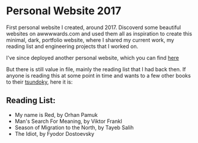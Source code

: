 # Personal Website 2017

First personal website I created, around 2017. Discoverd some beautiful websites on awwwwards.com and used them all as inspiration to create this minimal, dark, portfolio website, where I shared my current work, my reading list and engineering projects that I worked on.

I've since deployed another personal website, which you can find [here](https://www.abdelshokair.tech)

But there is still value in file, mainly the reading list that I had back then. If anyone is reading this at some point in time and wants to a few other books to their [tsundoky](https://en.wikipedia.org/wiki/Tsundoku), here it is:

## Reading List:

- My name is Red, by Orhan Pamuk
- Man's Search For Meaning, by Viktor Frankl
- Season of Migration to the North, by Tayeb Salih
- The Idiot, by Fyodor Dostoevsky
